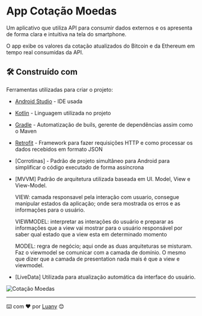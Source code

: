 # App Cotação Moedas

Um aplicativo que utiliza API para consumir dados externos e os apresenta de forma clara e intuitiva na tela do smartphone.

O app exibe os valores da cotação atualizados do Bitcoin e da Ethereum em tempo real consumidas da API.

## 🛠️ Construído com

Ferramentas utilizadas para criar o projeto:

* [Android Studio](https://developer.android.com/studio/) - IDE usada
* [Kotlin](https://kotlinlang.org/) - Linguagem utilizada no projeto
* [Gradle](https://gradle.org/) - Automatização de buils, gerente de dependências assim como o Maven
* [Retrofit](https://square.github.io/retrofit/) - Framework para fazer requisições HTTP e como processar os dados recebidos em formato JSON
* [Corrotinas] - Padrão de projeto simultâneo para Android para simplificar o código executado de forma assíncrona
* [MVVM] Padrão de arquitetura utilizada baseada em UI. Model, View e View-Model. 

    VIEW: camada responsavel pela interação com usuario, consegue manipular estados da aplicação; onde sera mostrada os erros e as informações para o usuário.

    VIEWMODEL: interpretar as interações do usuário e preparar as informações que a view vai mostrar para o usuário responsável por saber qual estado que a view esta em determinado momento

    MODEL: regra de negócio; aqui onde as duas arquiteturas se misturam. Faz o viewmodel se comunicar com a camada de domínio. O mesmo que dizer que a camada de presentation nada mais é que a view e viewmodel.

* [LiveData] Utilizada para atualização automática da interface do usuário.

![Cotação Moedas]()

---
⌨️ com ❤️ por [Luany](https://github.com/luanyss) 😊

